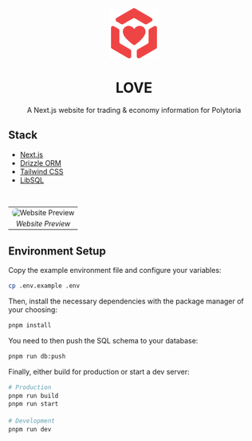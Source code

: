 <div align="center">
  <img src="https://raw.githubusercontent.com/okdargy/love/refs/heads/main/public/favicon.svg" alt="favicon" width="100" height="100"><br />

  # LOVE

  <p>A Next.js website for trading & economy information for Polytoria</p>
</div>

## Stack

- [Next.js](https://nextjs.org/)
- [Drizzle ORM](https://orm.drizzle.team/)
- [Tailwind CSS](https://tailwindcss.com/)
- [LibSQL](https://turso.tech/libsql)

<br>
<div align="center">
  <table>
    <tr>
      <td align="center">
        <img src="https://github.com/user-attachments/assets/fcfabb83-4e9a-4d7b-ac37-86c27bfe1197" alt="Website Preview" style="border-radius: 8px; max-width: 100%; height: auto;">
      </td>
    </tr>
    <tr>
      <td align="center">
        <em>Website Preview</em>
      </td>
    </tr>
  </table>
</div>

## Environment Setup

Copy the example environment file and configure your variables:

```bash
cp .env.example .env
```

Then, install the necessary dependencies with the package manager of your choosing:

```bash
pnpm install
```

You need to then push the SQL schema to your database:

```bash
pnpm run db:push
```

Finally, either build for production or start a dev server:

```bash
# Production
pnpm run build
pnpm run start

# Development
pnpm run dev
```
